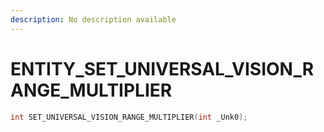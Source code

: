 ```yaml
---
description: No description available 
---
```


# ENTITY\_SET_UNIVERSAL_VISION_RANGE_MULTIPLIER

```cpp
int SET_UNIVERSAL_VISION_RANGE_MULTIPLIER(int _Unk0);
```